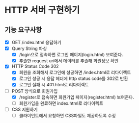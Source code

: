 # HTTP 서버 구현하기

## 기능 요구사항
- [x] GET /index.html 응답하기
- [x] Query String 파싱
  - [x] /login으로 접속하면 로그인 페이지(login.html) 보여준다.
  - [x] 추출한 request uri에서 데이터를 추출해 회원정보 확인
- [x] HTTP Status Code 302
  - [x] 회원을 조회해서 로그인에 성공하면 /index.html로 리다이렉트
  - [x] 로그인 성공 시 응답 헤더에 http status code를 302로 반환
  - [x] 로그인 실패 시 401.html로 리다이렉트
- [ ] POST 방식으로 회원가입
  - [x] /register로 접속하면 회원가입 페이지(register.html) 보여준다.
  - [ ] 회원가입을 완료하면 index.html로 리다이렉트
- [ ] CSS 지원하기
  - [ ] 클라이언트에서 요청하면 CSS파일도 제공하도록 수정
